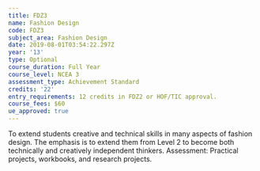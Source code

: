 ```yaml
---
title: FDZ3
name: Fashion Design
code: FDZ3
subject_area: Fashion Design
date: 2019-08-01T03:54:22.297Z
year: '13'
type: Optional
course_duration: Full Year
course_level: NCEA 3
assessment_type: Achievement Standard
credits: '22'
entry_requirements: 12 credits in FDZ2 or HOF/TIC approval.
course_fees: $60
ue_approved: true
---
```

To extend students creative and technical skills in many aspects of fashion design. The emphasis is to extend them from Level 2 to become both technically and creatively independent thinkers. Assessment: Practical projects, workbooks, and research projects.
